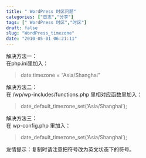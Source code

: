 ```yaml
---
title: " WordPress 时区问题"
categories: ["日志","分享"]
tags: [" WordPress 时区","时区"]
draft: false
slug: "WordPress_timezone"
date: "2010-05-01 06:21:11"
---
```


<p>解决方法一：<br />
 在php.ini里加入：<br />
 <blockquote>date.timezone = “Asia/Shanghai”</blockquote></p>

<p>解决方法二：<br />
 在 /wp/wp-includes/functions.php 里相对应函数里加入：<br />
 <blockquote>date_default_timezone_set(‘Asia/Shanghai’);</blockquote></p>

<p>解决方法三：<br />
 在 wp-config.php 里加入：<br />
 <blockquote>date_default_timezone_set(‘Asia/Shanghai’);</blockquote></p>

<p>友情提示：复制时请注意把符号改为英文状态下的符号。</p>
